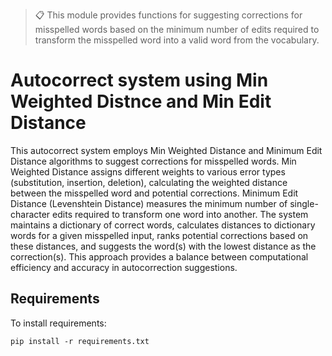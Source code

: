 >📋 This module provides functions for suggesting corrections for misspelled words based on the minimum number of edits required to transform the misspelled word into a valid word from the vocabulary.

# Autocorrect system using Min Weighted Distnce and Min Edit Distance

This autocorrect system employs Min Weighted Distance and Minimum Edit Distance algorithms to suggest corrections for misspelled words. Min Weighted Distance assigns different weights to various error types (substitution, insertion, deletion), calculating the weighted distance between the misspelled word and potential corrections. Minimum Edit Distance (Levenshtein Distance) measures the minimum number of single-character edits required to transform one word into another. The system maintains a dictionary of correct words, calculates distances to dictionary words for a given misspelled input, ranks potential corrections based on these distances, and suggests the word(s) with the lowest distance as the correction(s). This approach provides a balance between computational efficiency and accuracy in autocorrection suggestions.

## Requirements

To install requirements:

```setup
pip install -r requirements.txt
```

